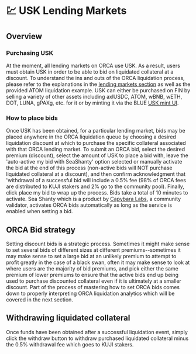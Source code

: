 # 💹 USK Lending Markets

## Overview

### Purchasing USK

At the moment, all lending markets on ORCA use USK. As a result, users must obtain USK in order to be able to bid on liquidated collateral at a discount. To understand the ins and outs of the ORCA liquidation process, please refer to the explanations in the [lending markets section](../) as well as the provided ATOM liquidation example. USK can either be purchased on FIN by selling a variety of other assets including axlUSDC, ATOM, wBNB, wETH, DOT, LUNA, gPAXg, etc. for it or by minting it via the BLUE [USK mint UI](../../../../blue/mint.md).&#x20;

### How to place bids

Once USK has been obtained, for a particular lending market, bids may be placed anywhere in the ORCA liquidation queue by choosing a desired liquidation discount at which to purchase the specific collateral associated with that ORCA lending market. To submit an ORCA bid, select the desired premium (discount), select the amount of USK to place a bid with, leave the 'auto-active my bid with SeaShanty' option selected or manually activate the bid at the end of this process (non-active bids will NOT purchase liquidated collateral at a discount), and then confirm acknowledgment that 'withdrawal of a successful bid will include a 0.5% fee (98% of ORCA fees are distributed to KUJI stakers and 2% go to the community pool). Finally, click place my bid to wrap up the process. Bids take a total of 10 minutes to activate. Sea Shanty which is a product by [Capybara Labs](../../../../../governance/capybara-labs.md), a community validator, activates ORCA bids automatically as long as the service is enabled when setting a bid.&#x20;

## ORCA Bid strategy&#x20;

Setting discount bids is a strategic process. Sometimes it might make sense to set several bids of different sizes at different premiums--sometimes it may make sense to set a large bid at an unlikely premium to attempt to profit greatly in the case of a black swan, often it may make sense to look at where users are the majority of bid premiums, and pick either the same premium of lower premiums to ensure that the active bids end up being used to purchase discounted collateral even if it is ultimately at a smaller discount. Part of the process of mastering how to set ORCA bids comes down to properly interpreting ORCA liquidation analytics which will be covered in the next section.

## Withdrawing liquidated collateral&#x20;

Once funds have been obtained after a successful liquidation event, simply click the withdraw button to withdraw purchased liquidated collateral minus the 0.5% withdrawal fee which goes to KUJI stakers.&#x20;
